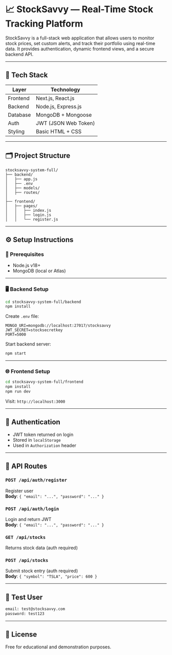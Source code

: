 # 📈 StockSavvy — Real-Time Stock Tracking Platform

StockSavvy is a full-stack web application that allows users to monitor stock prices, set custom alerts, and track their portfolio using real-time data. It provides authentication, dynamic frontend views, and a secure backend API.

---

## 🧰 Tech Stack

| Layer       | Technology                    |
|-------------|-------------------------------|
| Frontend    | Next.js, React.js             |
| Backend     | Node.js, Express.js           |
| Database    | MongoDB + Mongoose            |
| Auth        | JWT (JSON Web Token)          |
| Styling     | Basic HTML + CSS              |

---

## 🗂️ Project Structure

```
stocksavvy-system-full/
├── backend/
│   ├── app.js
│   ├── .env
│   ├── models/
│   ├── routes/
│
├── frontend/
│   ├── pages/
│   │   ├── index.js
│   │   ├── login.js
│   │   └── register.js
```

---

## ⚙️ Setup Instructions

### 🔧 Prerequisites

- Node.js v18+
- MongoDB (local or Atlas)

---

### 🖥️ Backend Setup

```bash
cd stocksavvy-system-full/backend
npm install
```

Create `.env` file:

```env
MONGO_URI=mongodb://localhost:27017/stocksavvy
JWT_SECRET=stocksecretkey
PORT=5000
```

Start backend server:

```bash
npm start
```

---

### 🌐 Frontend Setup

```bash
cd stocksavvy-system-full/frontend
npm install
npm run dev
```

Visit: `http://localhost:3000`

---

## 🔐 Authentication

- JWT token returned on login
- Stored in `localStorage`
- Used in `Authorization` header

---

## 📡 API Routes

### `POST /api/auth/register`
Register user  
**Body**: `{ "email": "...", "password": "..." }`

### `POST /api/auth/login`
Login and return JWT  
**Body**: `{ "email": "...", "password": "..." }`

### `GET /api/stocks`
Returns stock data (auth required)

### `POST /api/stocks`
Submit stock entry (auth required)  
**Body**: `{ "symbol": "TSLA", "price": 600 }`

---

## 🧪 Test User

```txt
email: test@stocksavvy.com
password: test123
```

---

## 📝 License

Free for educational and demonstration purposes.